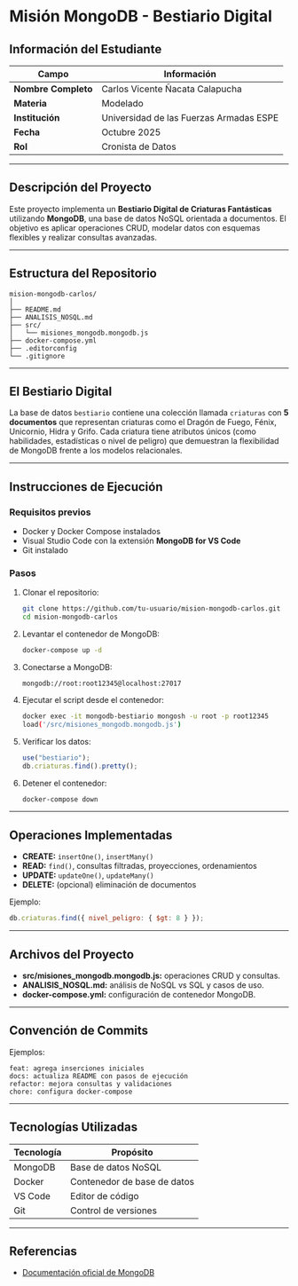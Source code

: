 # Misión MongoDB - Bestiario Digital

## Información del Estudiante

| Campo               | Información                             |
| ------------------- | --------------------------------------- |
| **Nombre Completo** | Carlos Vicente Ñacata Calapucha         |
| **Materia**         | Modelado                                |
| **Institución**     | Universidad de las Fuerzas Armadas ESPE |
| **Fecha**           | Octubre 2025                            |
| **Rol**             | Cronista de Datos                       |

---

## Descripción del Proyecto

Este proyecto implementa un **Bestiario Digital de Criaturas Fantásticas** utilizando **MongoDB**, una base de datos NoSQL orientada a documentos.
El objetivo es aplicar operaciones CRUD, modelar datos con esquemas flexibles y realizar consultas avanzadas.

---

## Estructura del Repositorio

```
mision-mongodb-carlos/
│
├── README.md
├── ANALISIS_NOSQL.md
├── src/
│   └── misiones_mongodb.mongodb.js
├── docker-compose.yml
├── .editorconfig
└── .gitignore
```

---

## El Bestiario Digital

La base de datos `bestiario` contiene una colección llamada `criaturas` con **5 documentos** que representan criaturas como el Dragón de Fuego, Fénix, Unicornio, Hidra y Grifo.
Cada criatura tiene atributos únicos (como habilidades, estadísticas o nivel de peligro) que demuestran la flexibilidad de MongoDB frente a los modelos relacionales.

---

## Instrucciones de Ejecución

### Requisitos previos

- Docker y Docker Compose instalados
- Visual Studio Code con la extensión **MongoDB for VS Code**
- Git instalado

### Pasos

1. Clonar el repositorio:

   ```bash
   git clone https://github.com/tu-usuario/mision-mongodb-carlos.git
   cd mision-mongodb-carlos
   ```

2. Levantar el contenedor de MongoDB:

   ```bash
   docker-compose up -d
   ```

3. Conectarse a MongoDB:

   ```
   mongodb://root:root12345@localhost:27017
   ```

4. Ejecutar el script desde el contenedor:

   ```bash
   docker exec -it mongodb-bestiario mongosh -u root -p root12345
   load('/src/misiones_mongodb.mongodb.js')
   ```

5. Verificar los datos:

   ```javascript
   use("bestiario");
   db.criaturas.find().pretty();
   ```

6. Detener el contenedor:

   ```bash
   docker-compose down
   ```

---

## Operaciones Implementadas

- **CREATE:** `insertOne()`, `insertMany()`
- **READ:** `find()`, consultas filtradas, proyecciones, ordenamientos
- **UPDATE:** `updateOne()`, `updateMany()`
- **DELETE:** (opcional) eliminación de documentos

Ejemplo:

```javascript
db.criaturas.find({ nivel_peligro: { $gt: 8 } });
```

---

## Archivos del Proyecto

- **src/misiones_mongodb.mongodb.js:** operaciones CRUD y consultas.
- **ANALISIS_NOSQL.md:** análisis de NoSQL vs SQL y casos de uso.
- **docker-compose.yml:** configuración de contenedor MongoDB.

---

## Convención de Commits

Ejemplos:

```
feat: agrega inserciones iniciales
docs: actualiza README con pasos de ejecución
refactor: mejora consultas y validaciones
chore: configura docker-compose
```

---

## Tecnologías Utilizadas

| Tecnología | Propósito                   |
| ---------- | --------------------------- |
| MongoDB    | Base de datos NoSQL         |
| Docker     | Contenedor de base de datos |
| VS Code    | Editor de código            |
| Git        | Control de versiones        |

---

## Referencias

- [Documentación oficial de MongoDB](https://www.mongodb.com/docs/)
